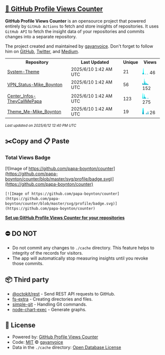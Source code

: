 ## [🚀 GitHub Profile Views Counter](https://github.com/gayanvoice/github-profile-views-counter)
**GitHub Profile Views Counter** is an opensource project that powered entirely by  `GitHub Actions` to fetch and store insights of repositories.
It uses `GitHub API` to fetch the insight data of your repositories and commits changes into a separate repository.

The project created and maintained by [gayanvoice](https://github.com/gayanvoice). Don't forget to follow him on [GitHub](https://github.com/gayanvoice), [Twitter](https://twitter.com/gayanvoice), and [Medium](https://gayanvoice.medium.com/).

<table>
	<tr>
		<th>
			Repository
		</th>
		<th>
			Last Updated
		</th>
		<th>
			Unique
		</th>
		<th>
			Views
		</th>
	</tr>
	<tr>
		<td>
			<a href="https://github.com/papa-boynton/counter/tree/master/readme/520295942/year.md">
				System-Theme
			</a>
		</td>
		<td>
			2025/6/10 1:42 AM UTC
		</td>
		<td>
			21
		</td>
		<td>
			<img alt="Response time graph" src="https://github.com/papa-boynton/counter/raw/master/graph/520295942/small/year.png" height="20"> 46
		</td>
	</tr>
	<tr>
		<td>
			<a href="https://github.com/papa-boynton/counter/tree/master/readme/584236136/year.md">
				VPN_Status-Mike_Boynton
			</a>
		</td>
		<td>
			2025/6/10 1:42 AM UTC
		</td>
		<td>
			56
		</td>
		<td>
			<img alt="Response time graph" src="https://github.com/papa-boynton/counter/raw/master/graph/584236136/small/year.png" height="20"> 152
		</td>
	</tr>
	<tr>
		<td>
			<a href="https://github.com/papa-boynton/counter/tree/master/readme/685756151/year.md">
				Center_Infos-TheyCallMePapa
			</a>
		</td>
		<td>
			2025/6/10 1:42 AM UTC
		</td>
		<td>
			123
		</td>
		<td>
			<img alt="Response time graph" src="https://github.com/papa-boynton/counter/raw/master/graph/685756151/small/year.png" height="20"> 275
		</td>
	</tr>
	<tr>
		<td>
			<a href="https://github.com/papa-boynton/counter/tree/master/readme/564028308/year.md">
				Theme_Me-Mike_Boynton
			</a>
		</td>
		<td>
			2025/6/10 1:42 AM UTC
		</td>
		<td>
			19
		</td>
		<td>
			<img alt="Response time graph" src="https://github.com/papa-boynton/counter/raw/master/graph/564028308/small/year.png" height="20"> 26
		</td>
	</tr>
</table>

<small><i>Last updated on 2025/6/12 12:40 PM UTC</i></small>

## ✂️Copy and 📋 Paste
### Total Views Badge
[![Image of https://github.com/papa-boynton/counter](https://github.com/papa-boynton/counter/blob/master/svg/profile/badge.svg)](https://github.com/papa-boynton/counter)

```readme
[![Image of https://github.com/papa-boynton/counter](https://github.com/papa-boynton/counter/blob/master/svg/profile/badge.svg)](https://github.com/papa-boynton/counter)
```
[**Set up GitHub Profile Views Counter for your repositories**](https://github.com/gayanvoice/github-profile-views-counter)
## ⛔ DO NOT
- Do not commit any changes to `./cache` directory. This feature helps to integrity of the records for visitors.
- The app will automatically stop measuring insights until you revoke those commits.
## 📦 Third party

- [@octokit/rest](https://www.npmjs.com/package/@octokit/rest) - Send REST API requests to GitHub.
- [fs-extra](https://www.npmjs.com/package/fs-extra) - Creating directories and files.
- [simple-git](https://www.npmjs.com/package/simple-git) - Handling Git commands.
- [node-chart-exec](https://www.npmjs.com/package/node-chart-exec) - Generate graphs.
## 📄 License
- Powered by: [GitHub Profile Views Counter](https://github.com/gayanvoice/github-profile-views-counter)
- Code: [MIT](./LICENSE) © [gayanvoice](https://github.com/gayanvoice)
- Data in the `./cache` directory: [Open Database License](https://opendatacommons.org/licenses/odbl/1-0/)